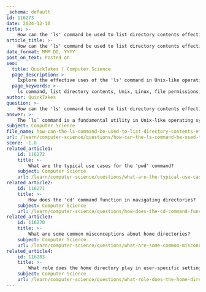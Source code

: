 ```yaml
---
_schema: default
id: 116273
date: 2024-12-10
title: >-
    How can the 'ls' command be used to list directory contents effectively?
article_title: >-
    How can the 'ls' command be used to list directory contents effectively?
date_format: MMM DD, YYYY
post_on_text: Posted on
seo:
  title: QuickTakes | Computer Science
  page_description: >-
    Explore the effective uses of the 'ls' command in Unix-like operating systems for listing directory contents, including options for detailed views, sorting, and filtering.
  page_keywords: >-
    ls command, list directory contents, Unix, Linux, file permissions, hidden files, human-readable, sorting options, recursive listing, wildcards, file types, UID, GID, manual page
author: QuickTakes
question: >-
    How can the 'ls' command be used to list directory contents effectively?
answer: >-
    The `ls` command is a fundamental utility in Unix-like operating systems, primarily used to list the contents of directories. Here are some effective ways to use the `ls` command to list directory contents:\n\n1. **Basic Usage**: \n   - Simply typing `ls` in the terminal will display the names of all files and directories in the current working directory.\n\n2. **Detailed Listing**:\n   - Use `ls -l` to display files and directories in a long listing format. This includes additional information such as file permissions, number of links, owner, group, size, and last modified date.\n\n3. **Including Hidden Files**:\n   - To include hidden files (those starting with a dot), use the `-a` option: `ls -a`.\n\n4. **Human-Readable Sizes**:\n   - Combine the long listing with human-readable file sizes using `ls -lh`. This will show sizes in KB, MB, etc.\n\n5. **Sorting Options**:\n   - You can sort the output by modification time using `ls -t`, which lists the most recently modified files first.\n   - To sort by file size, use `ls -S`, which will display files from largest to smallest.\n   - To reverse the order of the output, add the `-r` option (e.g., `ls -lr`).\n\n6. **Recursive Listing**:\n   - To list all files in the current directory and its subdirectories, use the `-R` option: `ls -R`.\n\n7. **Filtering with Wildcards**:\n   - You can use wildcards to filter the output. For example, `ls *.txt` will list all text files in the directory.\n\n8. **Visual Classification**:\n   - The `-F` option appends a character to each file name indicating its type (e.g., `/` for directories, `*` for executables).\n\n9. **Displaying UID and GID**:\n   - Use `ls -n` to display the user ID (UID) and group ID (GID) in numeric format instead of names.\n\n10. **Combining Options**:\n    - You can combine multiple options for more tailored output. For example, `ls -alh` will show all files, including hidden ones, in a long format with human-readable sizes.\n\n11. **Manual and Help**:\n    - If you need help with the `ls` command, you can type `ls --help` or `man ls` to access the manual page, which provides detailed information about all available options.\n\nBy utilizing these options, you can effectively manage and view the contents of directories in a Linux environment, making the `ls` command a powerful tool for file and directory manipulation.
subject: Computer Science
file_name: how-can-the-ls-command-be-used-to-list-directory-contents-effectively.md
url: /learn/computer-science/questions/how-can-the-ls-command-be-used-to-list-directory-contents-effectively
score: -1.0
related_article1:
    id: 116272
    title: >-
        What are the typical use cases for the 'pwd' command?
    subject: Computer Science
    url: /learn/computer-science/questions/what-are-the-typical-use-cases-for-the-pwd-command
related_article2:
    id: 116271
    title: >-
        How does the 'cd' command function in navigating directories?
    subject: Computer Science
    url: /learn/computer-science/questions/how-does-the-cd-command-function-in-navigating-directories
related_article3:
    id: 116270
    title: >-
        What are some common misconceptions about home directories?
    subject: Computer Science
    url: /learn/computer-science/questions/what-are-some-common-misconceptions-about-home-directories
related_article4:
    id: 116283
    title: >-
        What role does the home directory play in user-specific settings and configurations?
    subject: Computer Science
    url: /learn/computer-science/questions/what-role-does-the-home-directory-play-in-userspecific-settings-and-configurations
---
```


&nbsp;